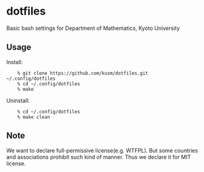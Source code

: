 dotfiles
========

Basic bash settings for Department of Mathematics, Kyoto University


Usage
-----

Install:

        % git clone https://github.com/kusm/dotfiles.git ~/.config/dotfiles
        % cd ~/.config/dotfiles
        % make

Uninstall:

        % cd ~/.config/dotfiles
        % make clean

Note
----
We want to declare full-permissive license(e.g. WTFPL). But some countries and associations prohibit such kind of manner. Thus we declare
it for MIT license. 

